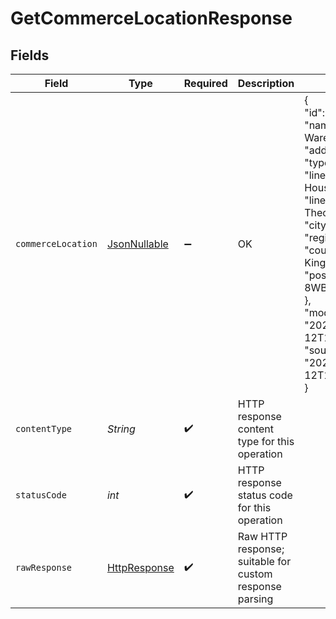 # GetCommerceLocationResponse


## Fields

| Field                                                                                                                                                                                                                                                                                                             | Type                                                                                                                                                                                                                                                                                                              | Required                                                                                                                                                                                                                                                                                                          | Description                                                                                                                                                                                                                                                                                                       | Example                                                                                                                                                                                                                                                                                                           |
| ----------------------------------------------------------------------------------------------------------------------------------------------------------------------------------------------------------------------------------------------------------------------------------------------------------------- | ----------------------------------------------------------------------------------------------------------------------------------------------------------------------------------------------------------------------------------------------------------------------------------------------------------------- | ----------------------------------------------------------------------------------------------------------------------------------------------------------------------------------------------------------------------------------------------------------------------------------------------------------------- | ----------------------------------------------------------------------------------------------------------------------------------------------------------------------------------------------------------------------------------------------------------------------------------------------------------------- | ----------------------------------------------------------------------------------------------------------------------------------------------------------------------------------------------------------------------------------------------------------------------------------------------------------------- |
| `commerceLocation`                                                                                                                                                                                                                                                                                                | [JsonNullable<CommerceLocation>](../../models/shared/CommerceLocation.md)                                                                                                                                                                                                                                         | :heavy_minus_sign:                                                                                                                                                                                                                                                                                                | OK                                                                                                                                                                                                                                                                                                                | {<br/>"id": "15",<br/>"name": "London Warehouse",<br/>"address": {<br/>"type": "Inventory",<br/>"line1": "Warner House",<br/>"line2": "98 Theobald's Road",<br/>"city": "London",<br/>"region": "",<br/>"country": "United Kingdom",<br/>"postalCode": "WC1X 8WB"<br/>},<br/>"modifiedDate": "2020-08-12T14:37:37",<br/>"sourceModifiedDate": "2020-08-12T14:37:37"<br/>} |
| `contentType`                                                                                                                                                                                                                                                                                                     | *String*                                                                                                                                                                                                                                                                                                          | :heavy_check_mark:                                                                                                                                                                                                                                                                                                | HTTP response content type for this operation                                                                                                                                                                                                                                                                     |                                                                                                                                                                                                                                                                                                                   |
| `statusCode`                                                                                                                                                                                                                                                                                                      | *int*                                                                                                                                                                                                                                                                                                             | :heavy_check_mark:                                                                                                                                                                                                                                                                                                | HTTP response status code for this operation                                                                                                                                                                                                                                                                      |                                                                                                                                                                                                                                                                                                                   |
| `rawResponse`                                                                                                                                                                                                                                                                                                     | [HttpResponse<InputStream>](https://docs.oracle.com/en/java/javase/11/docs/api/java.net.http/java/net/http/HttpResponse.html)                                                                                                                                                                                     | :heavy_check_mark:                                                                                                                                                                                                                                                                                                | Raw HTTP response; suitable for custom response parsing                                                                                                                                                                                                                                                           |                                                                                                                                                                                                                                                                                                                   |